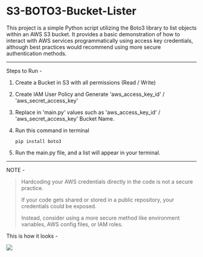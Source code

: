 # S3-BOTO3-Bucket-Lister
This project is a simple Python script utilizing the Boto3 library to list objects within an AWS S3 bucket. It provides a basic demonstration of how to interact with AWS services programmatically using access key credentials, although best practices would recommend using more secure authentication methods.

-----------------------------------
Steps to Run - 
1. Create a Bucket in S3 with all permissions (Read / Write)
2. Create IAM User Policy and Generate 'aws_access_key_id' / 'aws_secret_access_key'
3. Replace in 'main.py' values such as 'aws_access_key_id' / 'aws_secret_access_key' Bucket Name.
4. Run this command in terminal
   
   ```
   pip install boto3
   ```
5. Run the main.py file, and a list will appear in your terminal.

-----------------------------------
NOTE -  

> Hardcoding your AWS credentials directly in the code is not a secure practice.
> 
> If your code gets shared or stored in a public repository, your credentials could be exposed.
> 
> Instead, consider using a more secure method like environment variables, AWS config files, or IAM roles.

This is how it looks - 

<img src="https://i.imgur.com/CgpjTGj.png"/>
